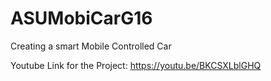 # ASUMobiCarG16
Creating a smart Mobile Controlled Car

Youtube Link for the Project: https://youtu.be/BKCSXLblGHQ 
